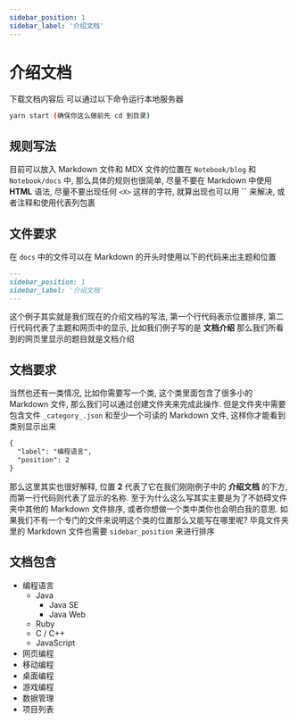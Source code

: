 ```yaml
---
sidebar_position: 1
sidebar_label: '介绍文档'
---
```


# 介绍文档
下载文档内容后 可以通过以下命令运行本地服务器
```bash
yarn start (确保你这么做前先 cd 到目录)
```

## 规则写法
目前可以放入 Markdown 文件和 MDX 文件的位置在 `Notebook/blog` 和 `Notebook/docs` 中, 那么具体的规则也很简单, 尽量不要在 Markdown 中使用 **HTML** 语法, 尽量不要出现任何 `<X>` 这样的字符, 就算出现也可以用 **``** 来解决, 或者注释和使用代表列包裹

## 文件要求
在 `docs` 中的文件可以在 Markdown 的开头时使用以下的代码来出主题和位置
```md
---
sidebar_position: 1
sidebar_label: '介绍文档'
---
```
这个例子其实就是我们现在的介绍文档的写法, 第一个行代码表示位置排序, 第二行代码代表了主题和网页中的显示, 比如我们例子写的是 **文档介绍** 那么我们所看到的网页里显示的题目就是文档介绍

## 文档要求
当然也还有一类情况, 比如你需要写一个类, 这个类里面包含了很多小的 Markdown 文件, 那么我们可以通过创建文件夹来完成此操作. 但是文件夹中需要包含文件 `_category_.json` 和至少一个可读的 Markdown 文件, 这样你才能看到类别显示出来
```md
{
  "label": "编程语言",
  "position": 2
}
```
那么这里其实也很好解释, 位置 **2** 代表了它在我们刚刚例子中的 **介绍文档** 的下方, 而第一行代码则代表了显示的名称. 至于为什么这么写其实主要是为了不妨碍文件夹中其他的 Markdown 文件排序, 或者你想做一个类中类你也会明白我的意思. 如果我们不有一个专门的文件来说明这个类的位置那么又能写在哪里呢? 毕竟文件夹里的 Markdown 文件也需要 `sidebar_position` 来进行排序

## 文档包含
 - 编程语言
   - Java
     - Java SE
     - Java Web
   - Ruby
   - C / C++
   - JavaScript
 - 网页编程
 - 移动编程
 - 桌面编程
 - 游戏编程
 - 数据管理
 - 项目列表
